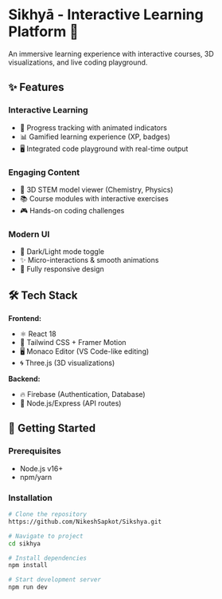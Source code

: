 # Sikhyā - Interactive Learning Platform 🚀


An immersive learning experience with interactive courses, 3D visualizations, and live coding playground.


## ✨ Features

### Interactive Learning
- 🎯 Progress tracking with animated indicators
- 📊 Gamified learning experience (XP, badges)
- 🖥️ Integrated code playground with real-time output

### Engaging Content
- 🧪 3D STEM model viewer (Chemistry, Physics)
- 📚 Course modules with interactive exercises
- 🎮 Hands-on coding challenges

### Modern UI
- 🎨 Dark/Light mode toggle
- ✨ Micro-interactions & smooth animations
- 📱 Fully responsive design

## 🛠 Tech Stack

**Frontend:**
- ⚛️ React 18
- 🎨 Tailwind CSS + Framer Motion
- 🖥️ Monaco Editor (VS Code-like editing)
- 🌀 Three.js (3D visualizations)

**Backend:**
- 🔥 Firebase (Authentication, Database)
- 🚀 Node.js/Express (API routes)

## 🚀 Getting Started

### Prerequisites
- Node.js v16+
- npm/yarn

### Installation
```bash
# Clone the repository
https://github.com/NikeshSapkot/Sikshya.git

# Navigate to project
cd sikhya

# Install dependencies
npm install

# Start development server
npm run dev
